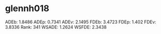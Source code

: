 # glennh018

ADEb: 1.8486
ADEp: 0.7341
ADEv: 2.1495
FDEb: 3.4723
FDEp: 1.402
FDEv: 3.8336
Rank: 341
WSADE: 1.2624
WSFDE: 2.3438